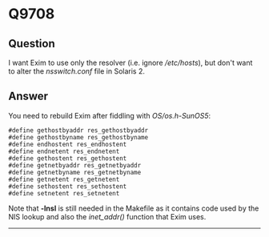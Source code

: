 Q9708
=====

Question
--------

I want Exim to use only the resolver (i.e. ignore */etc/hosts*), but
don't want to alter the *nsswitch.conf* file in Solaris 2.

Answer
------

You need to rebuild Exim after fiddling with *OS/os.h-SunOS5*:

    #define gethostbyaddr res_gethostbyaddr
    #define gethostbyname res_gethostbyname
    #define endhostent res_endhostent
    #define endnetent res_endnetent
    #define gethostent res_gethostent
    #define getnetbyaddr res_getnetbyaddr
    #define getnetbyname res_getnetbyname
    #define getnetent res_getnetent
    #define sethostent res_sethostent
    #define setnetent res_setnetent

Note that **-lnsl** is still needed in the Makefile as it contains code
used by the NIS lookup and also the *inet\_addr()* function that Exim
uses.

* * * * *
